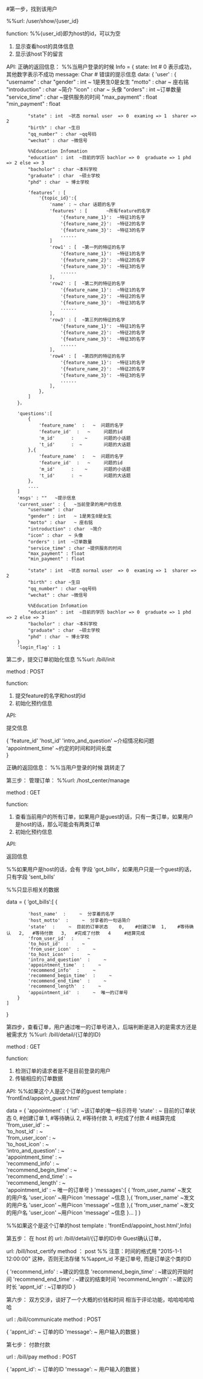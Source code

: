 #第一步，找到该用户

%%url: /user/show/{user_id}

function:
%%{user_id}即为host的id，可以为空
1. 显示查看host的具体信息
2. 显示该host下的留言

API:
正确的返回信息：
%%当用户登录的时候
Info = {
	state: Int # 0 表示成功，其他数字表示不成功
	message: Char # 错误的提示信息
	data: {
		'user' : {
			"username" : char
			"gender" : int   ~ 1是男生0是女生
			"motto" : char   ~ 座右铭
			"introduction" : char  ~简介
			"icon" : char  ~ 头像
			"orders" : int  ~订单数量
			"service_time" : char ~提供服务的时间
			"max_payment" : float  
			"min_payment" : float 
				
			"state" : int  ~状态 normal user  => 0  examing => 1  sharer => 2
			"birth" : char ~生日
			"qq_number" : char ~qq号码
			"wechat" : char ~微信号

			%%Education Infomation
			"education" : int  ~目前的学历 bachlor => 0  graduate => 1 phd => 2 else => 3
			"bacholor" : char ~本科学校
			"graduate" : char  ~硕士学校
			"phd" : char  ~ 博士学校

			‘features’ : [
				'{topic_id}':{
					'name' : ~ char 话题的名字
	                'features' : [       ~所有feature的名字
	                	'{feature_name_1}':  ~特征1的名字
	                	'{feature_name_2}':  ~特征2的名字
	                	'{feature_name_3}':  ~特征3的名字
	                	......
	                ]
	                'row1' : [  ~第一列的特征的名字
	                	'{feature_name_1}':  ~特征1的名字
	                	'{feature_name_2}':  ~特征2的名字
	                	'{feature_name_3}':  ~特征3的名字
	                	......
	                ],
	                'row2' : [	~第二列的特征的名字
	                	'{feature_name_1}':  ~特征1的名字
	                	'{feature_name_2}':  ~特征2的名字
	                	'{feature_name_3}':  ~特征3的名字
	                	......
	                ],
	                'row3' : [ 	~第三列的特征的名字
	                	'{feature_name_1}':  ~特征1的名字
	                	'{feature_name_2}':  ~特征2的名字
	                	'{feature_name_3}':  ~特征3的名字
	                	......
	                ],
	                'row4' : [	~第四列的特征的名字
	                	'{feature_name_1}':  ~特征1的名字
	                	'{feature_name_2}':  ~特征2的名字
	                	'{feature_name_3}':  ~特征3的名字
	                	......
	                ],
				},
			]
		}，

		'questions':[
			{
				'feature_name'  :   ~  问题的名字 
            	'feature_id'  :   ~ 	问题的id
            	'm_id'  	:    ~		问题的小话题
            	't_id'		:  ~  		问题的大话题
			},{
				'feature_name'  :   ~  问题的名字 
            	'feature_id'  :   ~ 	问题的id
            	'm_id'  	:    ~		问题的小话题
            	't_id'		:  ~  		问题的大话题
			},
			....
		]
		'msgs' : ""   ~提示信息
		'current_user' : {   ~当前登录的用户的信息
			"username" : char
			"gender" : int   ~ 1是男生0是女生
			"motto" : char   ~ 座右铭
			"introduction" : char  ~简介
			"icon" : char  ~ 头像
			"orders" : int  ~订单数量
			"service_time" : char ~提供服务的时间
			"max_payment" : float  
			"min_payment" : float 
				
			"state" : int  ~状态 normal user  => 0  examing => 1  sharer => 2
			"birth" : char ~生日
			"qq_number" : char ~qq号码
			"wechat" : char ~微信号

			%%Education Infomation
			"education" : int  ~目前的学历 bachlor => 0  graduate => 1 phd => 2 else => 3
			"bacholor" : char ~本科学校
			"graduate" : char  ~硕士学校
			"phd" : char  ~ 博士学校
		}
		'login_flag' : 1





第二步，提交订单初始化信息
%%url: /bill/init

method : POST

function:

1. 提交feature的名字和host的id
2. 初始化预约信息

API:

提交信息

{
	'feature_id'
	'host_id'
	'intro_and_question'         ~介绍情况和问题
    'appointment_time'       ~约定的时间和时间长度	
}


正确的返回信息：
%%当用户登录的时候
跳转走了


第三步： 管理订单：
%%url: /host_center/manage

method : GET

function:

1. 查看当前用户的所有订单，如果用户是guest的话，只有一类订单，如果用户是host的话，那么可能会有两类订单
2. 初始化预约信息

API:

返回信息

%%如果用户是host的话，会有  字段 ’got_bills‘，如果用户只是一个guest的话， 只有字段 ’sent_bills‘

%%只显示相关的数据

data = {
	’got_bills‘:[
		{
			
	        'host_name'  :     ~  分享着的名字
	        'host_motto'  :     ~  分享者的一句话简介
	        'state'  :     ~  目前的订单状态    0,    #创建订单  1,    #等待确认   2,   #等待付款   3,   #完成了付款   4     #结算完成
	        'from_user_id'  :     ~  
	        'to_host_id'  :     ~  
	        'from_user_icon'  :     ~  
	        'to_host_icon'  :     ~  
	        'intro_and_question'  :     ~  
	        'appointment_time'  :     ~  
	        'recommend_info'  :     ~  
	        'recommend_begin_time'  :     ~  
	        'recommend_end_time'  :     ~  
	        'recommend_length'  :     ~  
	        'appointment_id'  :     ~  唯一的订单号
		}
	]
}


第四步，查看订单，用户通过唯一的订单号进入，后端判断是进入的是需求方还是被需求方
%%url: /bill/detail/{订单的ID}

method : GET

function:

1. 检测订单的请求者是不是目前登录的用户
2. 传输相应的订单数据

API:
%%如果这个人是这个订单的guest
template :  'frontEnd/appoint_guest.html'
 
data = {
	'appointment'  : {
						'id':         ~该订单的唯一标示符号
				        'state'  :     ~  目前的订单状态    0,    #创建订单  1,    #等待确认   2,   #等待付款   3,   #完成了付款   4     #结算完成
				        'from_user_id'  :     ~  
				        'to_host_id'  :     ~  
				        'from_user_icon'  :     ~  
				        'to_host_icon'  :     ~  
				        'intro_and_question'  :     ~  
				        'appointment_time'  :     ~  
				        'recommend_info'  :     ~  
				        'recommend_begin_time'  :     ~  
				        'recommend_end_time'  :     ~  
				        'recommend_length'  :     ~  
				        'appointment_id'  :     ~  唯一的订单号
					}
	'messages':[
		{
			'from_user_name' 			~发文的用户名
            'user_icon' 			~用户icon
            'message' 			~信息
		},{
			'from_user_name' 			~发文的用户名
            'user_icon' 			~用户icon
            'message' 			~信息
		},{
			'from_user_name' 			~发文的用户名
            'user_icon' 			~用户icon
            'message' 			~信息
		}...
	]
}


%%如果这个是这个订单的host
template :  'frontEnd/appoint_host.html',Info)



第五步：
在 host 的 url: /bill/detail/{订单的ID}中
Guest确认订单，

url:   /bill/host_certify
method ： post
%%  注意：时间的格式用  "2015-1-1 12:00:00" 这种，否则无法存储
%%appnt_id 不是订单号, 而是订单这个类的ID

{
	    'recommend_info' :   			~建议的信息
        'recommend_begin_time' :   		~建议的开始时间
        'recommend_end_time' :   		~建议的结束时间
        'recommend_length' :   			~建议的时长
        'appnt_id' :   					~订单的ID
}




第六步：
双方交涉，谈好了一个大概的价钱和时间
相当于评论功能，哈哈哈哈哈哈

url : /bill/communicate
method : POST

{
	'appnt_id':    ~ 订单的ID
	'message': 			~ 用户输入的数据
}


第七步：
付款付款

url : /bill/pay
method : POST

{
	'appnt_id':    ~ 订单的ID
	'message': 			~ 用户输入的数据
}

